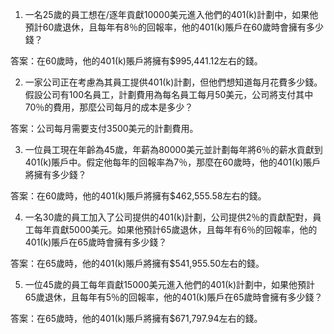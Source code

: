 

1. 一名25歲的員工想在/逐年貢獻10000美元進入他們的401(k)計劃中，如果他預計60歲退休，且每年有8％的回報率，他的401(k)賬戶在60歲時會擁有多少錢？

答案：在60歲時，他的401(k)賬戶將擁有$995,441.12左右的錢。

2. 一家公司正在考慮為其員工提供401(k)計劃，但他們想知道每月花費多少錢。假設公司有100名員工，計劃費用為每名員工每月50美元，公司將支付其中70％的費用，那麼公司每月的成本是多少？

答案：公司每月需要支付3500美元的計劃費用。

3. 一位員工現在年齡為45歲，年薪為80000美元並計劃每年將6％的薪水貢獻到401(k)賬戶中。假定他每年的回報率為7％，那麼在60歲時，他的401(k)賬戶將擁有多少錢？

答案：在60歲時，他的401(k)賬戶將擁有$462,555.58左右的錢。

4. 一名30歲的員工加入了公司提供的401(k)計劃，公司提供2％的貢獻配對，員工每年貢獻5000美元。如果他預計65歲退休，且每年有6％的回報率，他的401(k)賬戶在65歲時會擁有多少錢？

答案：在65歲時，他的401(k)賬戶將擁有$541,955.50左右的錢。

5. 一位45歲的員工每年貢獻15000美元進入他們的401(k)計劃中，如果他預計65歲退休，且每年有5％的回報率，他的401(k)賬戶在65歲時會擁有多少錢？

答案：在65歲時，他的401(k)賬戶將擁有$671,797.94左右的錢。